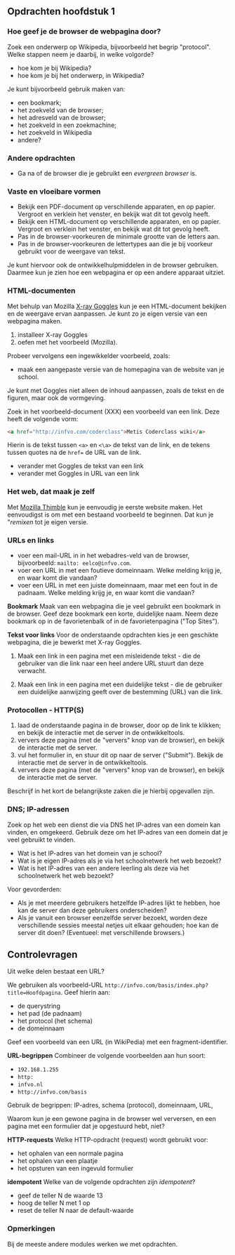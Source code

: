 ## Opdrachten hoofdstuk 1

### Hoe geef je de browser de webpagina door?

Zoek een onderwerp op Wikipedia, bijvoorbeeld het begrip "protocol". Welke stappen neem je daarbij, in welke volgorde?

* hoe kom je bij Wikipedia?
* hoe kom je bij het onderwerp, in Wikipedia?

Je kunt bijvoorbeeld gebruik maken van:

* een bookmark;
* het zoekveld van de browser;
* het adresveld van de browser;
* het zoekveld in een zoekmachine;
* het zoekveld in Wikipedia
* andere?

### Andere opdrachten

* Ga na of de browser die je gebruikt een *evergreen browser* is.

### Vaste en vloeibare vormen

* Bekijk een PDF-document op verschillende apparaten, en op papier. Vergroot en verklein het venster, en bekijk wat dit tot gevolg heeft.
* Bekijk een HTML-document op verschillende apparaten, en op papier. Vergroot en verklein het venster, en bekijk wat dit tot gevolg heeft.
* Pas in de browser-voorkeuren de minimale grootte van de letters aan.
* Pas in de browser-voorkeuren de lettertypes aan die je bij voorkeur gebruikt voor de weergave van tekst.

Je kunt hiervoor ook de ontwikkelhulpmiddelen in de browser gebruiken. Daarmee kun je zien hoe een webpagina er op een andere apparaat uitziet.

### HTML-documenten

Met behulp van Mozilla [X-ray Goggles](https://goggles.mozilla.org/) kun je een HTML-document bekijken en de weergave ervan aanpassen. Je kunt zo je eigen versie van een webpagina maken.

1. installeer X-ray Goggles
2. oefen met het voorbeeld (Mozilla).

Probeer vervolgens een ingewikkelder voorbeeld, zoals:

* maak een aangepaste versie van de homepagina van de website van je school.

Je kunt met Goggles niet alleen de inhoud aanpassen, zoals de tekst en de figuren, maar ook de vormgeving.

Zoek in het voorbeeld-document (XXX) een voorbeeld van een link. Deze heeft de volgende vorm:

```html
<a href="http://infvo.com/coderclass">Metis Coderclass wiki</a>
```

Hierin is de tekst tussen `<a>` en `<\a>` de tekst van de link, en de tekens tussen quotes na de `href=` de URL van de link.

* verander met Goggles de tekst van een link
* verander met Goggles in URL van een link


### Het web, dat maak je zelf

Met [Mozilla Thimble](https://thimble.mozilla.org/nl/) kun je eenvoudig je eerste website maken. Het eenvoudigst is om met een bestaand voorbeeld te beginnen. Dat kun je "*remixen* tot je eigen versie.

### URLs en links

* voer een mail-URL in in het webadres-veld van de browser, bijvoorbeeld: `mailto: eelco@infvo.com`.
* voer een URL in met een foutieve domeinnaam. Welke melding krijg je, en waar komt die vandaan?
* voer een URL in met een juiste domeinnaam, maar met een fout in de padnaam. Welke melding krijg je, en waar komt die vandaan?

**Bookmark** Maak van een webpagina die je veel gebruikt een bookmark in de browser. Geef deze bookmark een korte, duidelijke naam. Neem deze bookmark op in de favorietenbalk of in de favorietenpagina ("Top Sites").

**Tekst voor links** Voor de onderstaande opdrachten kies je een geschikte webpagina, die je bewerkt met X-ray Goggles.

1. Maak een link in een pagina met een misleidende tekst - die de gebruiker van die link naar een heel andere URL stuurt dan deze verwacht.

2. Maak een link in een pagina met een duidelijke tekst - die de gebruiker een duidelijke aanwijzing geeft over de bestemming (URL) van die link.

### Protocollen - HTTP(S)

1. laad de onderstaande pagina in de browser, door op de link te klikken; en bekijk de interactie met de server in de ontwikkeltools.
2. ververs deze pagina (met de "ververs" knop van de browser), en bekijk de interactie met de server.
3. vul het formulier in, en stuur dit op naar de server ("Submit"). Bekijk de interactie met de server in de ontwikkeltools.
4. ververs deze pagina (met de "ververs" knop van de browser), en bekijk de interactie met de server.

Beschrijf in het kort de belangrijkste zaken die je hierbij opgevallen zijn.

### DNS; IP-adressen

Zoek op het web een dienst die via DNS het IP-adres van een domein kan vinden, en omgekeerd. Gebruik deze om het IP-adres van een domein dat je veel gebruikt te vinden.

* Wat is het IP-adres van het domein van je school?
* Wat is je eigen IP-adres als je via het schoolnetwerk het web bezoekt?
* Wat is het IP-adres van een andere leerling als deze via het schoolnetwerk het web bezoekt?

Voor gevorderden:

* Als je met meerdere gebruikers hetzelfde IP-adres lijkt te hebben, hoe kan de server dan deze gebruikers onderscheiden?
* Als je vanuit een browser eenzelfde server bezoekt, worden deze verschillende sessies meestal netjes uit elkaar gehouden; hoe kan de server dit doen? (Eventueel: met verschillende browsers.)

## Controlevragen

Uit welke delen bestaat een URL?

We gebruiken als voorbeeld-URL `http://infvo.com/basis/index.php?title=Hoofdpagina`. Geef hierin aan:

* de querystring
* het pad (de padnaam)
* het protocol (het schema)
* de domeinnaam

Geef een voorbeeld van een URL (in WikiPedia) met een fragment-identifier.

**URL-begrippen** Combineer de volgende voorbeelden aan hun soort:

* `192.168.1.255`
* `http:`
* `infvo.nl`
* `http://infvo.com/basis`


Gebruik de begrippen: IP-adres, schema (protocol), domeinnaam, URL, 

Waarom kun je een gewone pagina in de browser wel verversen, en een pagina met een formulier dat je opgestuurd hebt, niet? 

**HTTP-requests** Welke HTTP-opdracht (request) wordt gebruikt voor:

* het ophalen van een normale pagina
* het ophalen van een plaatje
* het opsturen van een ingevuld formulier

**idempotent** Welke van de volgende opdrachten zijn *idempotent*?

* geef de teller N de waarde 13
* hoog de teller N met 1 op
* reset de teller N naar de default-waarde

### Opmerkingen

Bij de meeste andere modules werken we met opdrachten.
